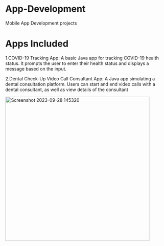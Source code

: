 # App-Development
Mobile App Development projects
# Apps Included
1.COVID-19 Tracking App:
A basic Java app for tracking COVID-19 health status. It prompts the user to enter their health status and displays a message based on the input.

2.Dental Check-Up Video Call Consultant App:
A Java app simulating a dental consultation platform. Users can start and end video calls with a dental consultant, as well as view details of the consultant

<img width="451" alt="Screenshot 2023-09-28 145320" src="https://github.com/AmanMehta199816/App-Development/assets/96304523/94b90319-bf3d-4b0f-834a-9b149001b038">
